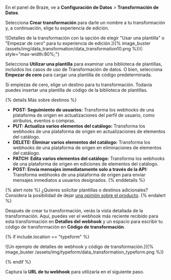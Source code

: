 En el panel de Braze, ve a **Configuración de Datos** > **Transformación de Datos**.

Selecciona **Crear transformación** para darle un nombre a tu transformación y, a continuación, elige tu experiencia de edición.

![Detalles de la transformación con la opción de elegir "Usar una plantilla" o "Empezar de cero" para tu experiencia de edición.]({% image_buster /assets/img/data_transformation/data_transformation10.png %}){: style="max-width:80%;"}

Selecciona **Utilizar una plantilla** para examinar una biblioteca de plantillas, incluidos los casos de uso de Transformación de datos. O bien, selecciona **Empezar de cero** para cargar una plantilla de código predeterminada. 

Si empiezas de cero, elige un destino para tu transformación. Todavía puedes insertar una plantilla de código de la biblioteca de plantillas.

{% details Más sobre destinos %}
* **POST: Seguimiento de usuarios:** Transforma los webhooks de una plataforma de origen en actualizaciones del perfil de usuario, como atributos, eventos o compras.
* **PUT: Actualiza varios elementos del catálogo:** Transforma los webhooks de una plataforma de origen en actualizaciones de elementos del catálogo.
* **DELETE: Eliminar varios elementos del catálogo:** Transforma los webhooks de una plataforma de origen en eliminaciones de elementos del catálogo.
* **PATCH: Edita varios elementos del catálogo:** Transforma los webhooks de una plataforma de origen en ediciones de elementos del catálogo.
* **POST: Envía mensajes inmediatamente solo a través de la API:** Transforma webhooks de una plataforma de origen para enviar mensajes inmediatos a usuarios designados.
{% enddetails %}

{% alert note %}
¿Quieres solicitar plantillas o destinos adicionales? Considera la posibilidad de dejar [una opinión sobre el producto]({{site.baseurl}}/user_guide/administrative/access_braze/portal/).
{% endalert %}

Después de crear tu transformación, verás la vista detallada de la transformación. Aquí, puedes ver el webhook más reciente recibido para esta transformación en **Detalles del webhook** y un espacio para escribir tu código de transformación en **Código de transformación**.

{% if include.location == "typeform" %}

![Un ejemplo de detalles de webhook y código de transformación.]({% image_buster /assets/img/typeform/data_transformation_typeform.png %})

{% endif %}

Captura la **URL de tu webhook** para utilizarla en el siguiente paso.
